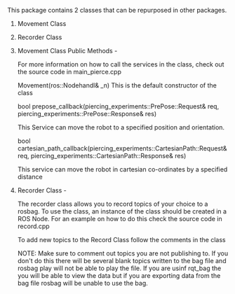 This package contains 2 classes that can be repurposed in other packages.

1. Movement Class
2. Recorder Class


1. Movement Class Public Methods -

    For more information on how to call the services in the class, check out the source code in main_pierce.cpp

    Movement(ros::Nodehandl& _n) 
            This is the default constructor of the class
    
    bool prepose_callback(piercing_experiments::PrePose::Request& req, piercing_experiments::PrePose::Response& res)

    This Service can move the robot to a specified position and orientation.

    bool cartesian_path_callback(piercing_experiments::CartesianPath::Request& req, piercing_experiments::CartesianPath::Response& res)

    This service can move the robot in cartesian co-ordinates by a specified distance

2. Recorder Class - 

    The recorder class allows you to record topics of your choice to a rosbag. To use the class, an instance of the class should be created in a ROS Node. For an example on how to do this check the source code in record.cpp

    To add new topics to the Record Class follow the comments in the class

    NOTE: Make sure to comment out topics you are not publishing to. If you don't do this there will be several blank topics written to the bag file and rosbag play will not be able to play the file. If you are usinf rqt_bag the you will be able to view the data but if you are exporting data from the bag file rosbag will be unable to use the bag.
